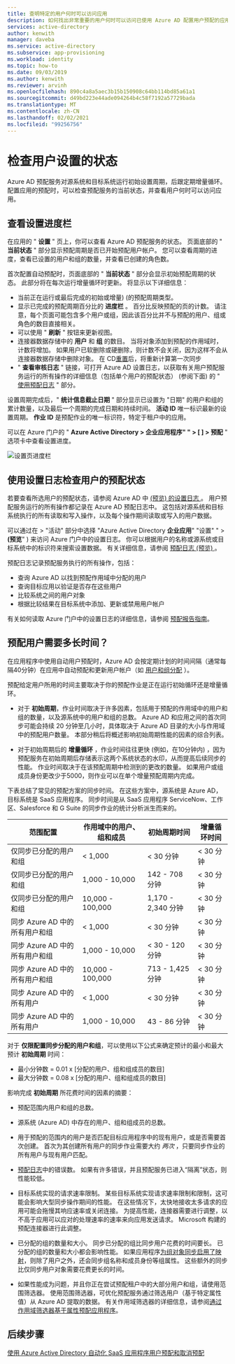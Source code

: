 ```yaml
---
title: 查明特定的用户何时可以访问应用
description: 如何找出非常重要的用户何时可以访问已使用 Azure AD 配置用户预配的应用程序
services: active-directory
author: kenwith
manager: daveba
ms.service: active-directory
ms.subservice: app-provisioning
ms.workload: identity
ms.topic: how-to
ms.date: 09/03/2019
ms.author: kenwith
ms.reviewer: arvinh
ms.openlocfilehash: 890c4a8a5aec3b15b150908c64bb114bd85a61a1
ms.sourcegitcommit: d49bd223e44ade094264b4c58f7192a57729bada
ms.translationtype: MT
ms.contentlocale: zh-CN
ms.lasthandoff: 02/02/2021
ms.locfileid: "99256756"
---
```

# <a name="check-the-status-of-user-provisioning"></a>检查用户设置的状态

Azure AD 预配服务对源系统和目标系统运行初始设置周期，后跟定期增量循环。 配置应用的预配时，可以检查预配服务的当前状态，并查看用户何时可以访问应用。

## <a name="view-the-provisioning-progress-bar"></a>查看设置进度栏

 在应用的 " **设置** " 页上，你可以查看 Azure AD 预配服务的状态。 页面底部的 " **当前状态** " 部分显示预配周期是否已开始预配用户帐户。 您可以查看周期的进度，查看已设置的用户和组的数量，并查看已创建的角色数。

首次配置自动预配时，页面底部的 " **当前状态** " 部分会显示初始预配周期的状态。 此部分将在每次运行增量循环时更新。 将显示以下详细信息：
- 当前正在运行或最后完成的初始或增量)  (的预配周期类型。
- 显示已完成的预配周期百分比的 **进度栏** 。 百分比反映预配的页的计数。 请注意，每个页面可能包含多个用户或组，因此该百分比并不与预配的用户、组或角色的数目直接相关。
- 可以使用 " **刷新** " 按钮来更新视图。
- 连接器数据存储中的 **用户** 和 **组** 的数目。 当将对象添加到预配的作用域时，计数将增加。 如果用户已软删除或硬删除，则计数不会关闭，因为这样不会从连接器数据存储中删除对象。 在 CD[重置](/graph/api/synchronization-synchronizationjob-restart?tabs=http&view=graph-rest-beta)后，将重新计算第一次同步 
- " **查看审核日志** " 链接，可打开 Azure AD 设置日志，以获取有关用户预配服务运行的所有操作的详细信息（包括单个用户的预配状态） (参阅下面) 的 " [使用预配日志](#use-provisioning-logs-to-check-a-users-provisioning-status) " 部分。

设置周期完成后，" **统计信息截止日期** " 部分显示已设置为 "日期" 的用户和组的累计数量，以及最后一个周期的完成日期和持续时间。 **活动 ID** 唯一标识最新的设置周期。 **作业 ID** 是预配作业的唯一标识符，特定于租户中的应用。

可以在 Azure 门户的 " **Azure Active Directory &gt; 企业应用程序" " &gt; \[ \] &gt; 预配** " 选项卡中查看设置进度。

![设置页进度栏](./media/application-provisioning-when-will-provisioning-finish-specific-user/provisioning-progress-bar-section.png)

## <a name="use-provisioning-logs-to-check-a-users-provisioning-status"></a>使用设置日志检查用户的预配状态

若要查看所选用户的预配状态，请参阅 Azure AD 中 [ (预览) 的设置日志 ](../reports-monitoring/concept-provisioning-logs.md?context=azure/active-directory/manage-apps/context/manage-apps-context) 。 用户预配服务运行的所有操作都记录在 Azure AD 预配日志中。 这包括对源系统和目标系统执行的所有读取和写入操作，以及每个操作期间读取或写入的用户数据。

可以通过在 &gt; "活动" 部分中选择 "Azure Active Directory **企业应用**" "设置" " &gt; **(预览**" ) 来访问 Azure 门户中的设置日志。 你可以根据用户的名称或源系统或目标系统中的标识符来搜索设置数据。 有关详细信息，请参阅 [预配日志 (预览) ](../reports-monitoring/concept-provisioning-logs.md?context=azure/active-directory/manage-apps/context/manage-apps-context)。 

预配日志记录预配服务执行的所有操作，包括：

* 查询 Azure AD 以找到预配作用域中分配的用户
* 查询目标应用以验证是否存在这些用户
* 比较系统之间的用户对象
* 根据比较结果在目标系统中添加、更新或禁用用户帐户

有关如何读取 Azure 门户中的设置日志的详细信息，请参阅 [预配报告指南](check-status-user-account-provisioning.md)。

## <a name="how-long-will-it-take-to-provision-users"></a>预配用户需要多长时间？
在应用程序中使用自动用户预配时，Azure AD 会按定期计划的时间间隔（通常每隔40分钟）在应用中自动预配和更新用户帐户（如 [用户和组分配](../manage-apps/assign-user-or-group-access-portal.md) ）。

预配给定用户所用的时间主要取决于你的预配作业是正在运行初始循环还是增量循环。

- 对于 **初始周期**，作业时间取决于许多因素，包括用于预配的作用域中的用户和组的数量，以及源系统中的用户和组的总数。 Azure AD 和应用之间的首次同步可能会持续 20 分钟至几小时，具体取决于 Azure AD 目录的大小与作用域中的预配用户数量。 本部分稍后将概述影响初始周期性能的因素的综合列表。

- 对于初始周期后的 **增量循环** ，作业时间往往更快 (例如，在10分钟内) ，因为预配服务在初始周期后存储表示这两个系统状态的水印，从而提高后续同步的性能。 作业时间取决于在该预配周期中检测到的更改的数量。 如果用户或组成员身份更改少于5000，则作业可以在单个增量预配周期内完成。 

下表总结了常见的预配方案的同步时间。 在这些方案中，源系统是 Azure AD，目标系统是 SaaS 应用程序。 同步时间是从 SaaS 应用程序 ServiceNow、工作区、Salesforce 和 G Suite 的同步作业的统计分析派生而来的。


| 范围配置 | 作用域中的用户、组和成员 | 初始周期时间 | 增量循环时间 |
| -------- | -------- | -------- | -------- |
| 仅同步已分配的用户和组 |  < 1,000 |  < 30 分钟 | < 30 分钟 |
| 仅同步已分配的用户和组 |  1,000 - 10,000 | 142 - 708 分钟 | < 30 分钟 |
| 仅同步已分配的用户和组 |   10,000 - 100,000 | 1,170 - 2,340 分钟 | < 30 分钟 |
| 同步 Azure AD 中的所有用户和组 |  < 1,000 | < 30 分钟  | < 30 分钟 |
| 同步 Azure AD 中的所有用户和组 |  1,000 - 10,000 | < 30 - 120 分钟 | < 30 分钟 |
| 同步 Azure AD 中的所有用户和组 |  10,000 - 100,000  | 713 - 1,425 分钟 | < 30 分钟 |
| 同步 Azure AD 中的所有用户|  < 1,000  | < 30 分钟 | < 30 分钟 |
| 同步 Azure AD 中的所有用户 | 1,000 - 10,000  | 43 - 86 分钟 | < 30 分钟 |

对于 **仅限配置同步分配的用户和组**，可以使用以下公式来确定预计的最小和最大预计 **初始周期** 时间：

- 最小分钟数 = 0.01 x [分配的用户、组和组成员的数目]
- 最大分钟数 = 0.08 x [分配的用户、组和组成员的数目]

影响完成 **初始周期** 所花费时间的因素的摘要：

- 预配范围内用户和组的总数。

- 源系统 (Azure AD) 中存在的用户、组和组成员的总数。

- 用于预配的范围内的用户是否匹配目标应用程序中的现有用户，或是否需要首次创建。 首次为其创建所有用户的同步作业需要大约 *两次* ，只要同步作业的所有用户与现有用户匹配。

- [预配日志](check-status-user-account-provisioning.md)中的错误数。 如果有许多错误，并且预配服务已进入“隔离”状态，则性能较低。 

- 目标系统实现的请求速率限制。 某些目标系统实现请求速率限制和限制，这可能会影响大型同步操作期间的性能。 在这些情况下，太快地接收太多请求的应用可能会拖慢其响应速率或关闭连接。 为提高性能，连接器需要进行调整，以不高于应用可以应对的处理速率的速率来向应用发送请求。 Microsoft 构建的预配连接器进行此调整。 

- 已分配的组的数量和大小。 同步已分配的组比同步用户花费的时间要长。 已分配的组的数量和大小都会影响性能。 如果应用程序[为组对象同步启用了映射](customize-application-attributes.md#editing-group-attribute-mappings)，则除了用户之外，还会同步组名称和成员身份等组属性。 这些额外的同步比仅同步用户对象需要花费更长的时间。

- 如果性能成为问题，并且你正在尝试预配租户中的大部分用户和组，请使用范围筛选器。 使用范围筛选器，可优化预配服务通过筛选用户（基于特定属性值）从 Azure AD 提取的数据。 有关作用域筛选器的详细信息，请参阅[通过作用域筛选器基于属性预配应用程序](../app-provisioning/define-conditional-rules-for-provisioning-user-accounts.md)。

## <a name="next-steps"></a>后续步骤
[使用 Azure Active Directory 自动化 SaaS 应用程序用户预配和取消预配](user-provisioning.md)